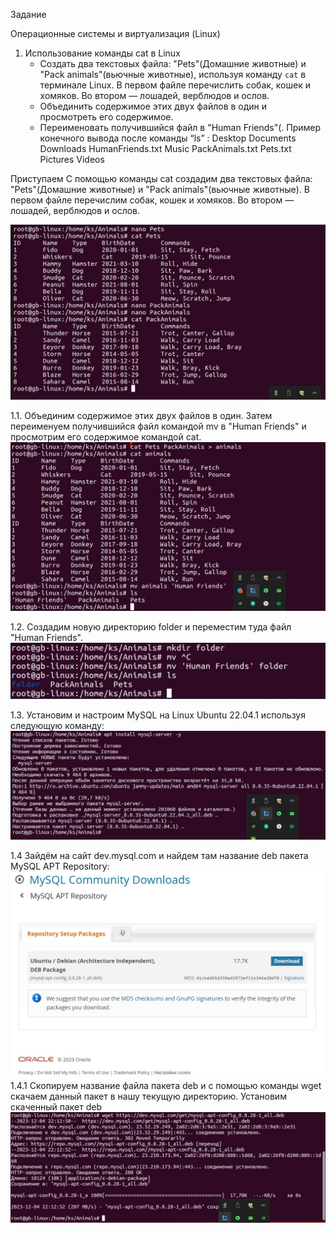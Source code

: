 Задание 

Операционные системы и виртуализация (Linux)

1. Использование команды cat в Linux
   - Создать два текстовых файла: "Pets"(Домашние животные) и "Pack animals"(вьючные животные), используя команду `cat` в терминале Linux. В первом файле перечислить собак, кошек и хомяков. Во втором — лошадей, верблюдов и ослов.
   - Объединить содержимое этих двух файлов в один и просмотреть его содержимое.
   - Переименовать получившийся файл в "Human Friends"(.
Пример конечного вывода после команды “ls” :
Desktop Documents Downloads  HumanFriends.txt  Music  PackAnimals.txt  Pets.txt  Pictures  Videos

Приступаем
С помощью команды cat создадим два текстовых файла: "Pets"(Домашние животные) и "Pack animals"(вьючные животные). 
В первом файле перечислим собак, кошек и хомяков. 
Во втором — лошадей, верблюдов и ослов.

![Model](IMAGES/linux/1.jpg )

1.1. Объединим содержимое этих двух файлов в один. Затем переименуем получившийся файл командой mv в "Human Friends" 
и просмотрим его содержимое командой cat. 
![Model](IMAGES/linux/2.jpg )

1.2. Создадим новую директорию folder и переместим туда файл "Human Friends".
![Model](IMAGES/linux/3.jpg )

1.3. Установим и настроим MySQL на Linux Ubuntu 22.04.1 используя следующую команду:
![Model](IMAGES/linux/4.jpg )

1.4 Зайдём на сайт dev.mysql.com и найдем там название deb пакета MySQL APT Repository:
![Model](IMAGES/linux/5.jpg )
1.4.1 Скопируем название файла пакета deb и с помощью команды wget скачаем данный пакет в нашу текущую директорию. Установим скаченный пакет deb
![Model](IMAGES/linux/6.jpg )
